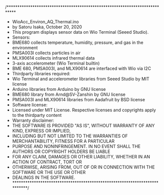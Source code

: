 /****************************************************************************
 * WioAcc_Environ_AQ_Thermal.ino
 * by Satoru Isaka, October 20, 2020
 * This program displays sensor data on Wio Terminal (Seeed Studio).
 * Sensors: 
 *   BME680 collects temperature, humidity, pressure, and gas in the environment 
 *   PMSA003I collects particles in air
 *   MLX90614 collects infrared thermal data 
 *   3-axis accelerometer (Wio Terminal builtin) 
 *   BME 680, PMSA003I, and MLX90614 are interfaced with Wio via I2C 
 * Thirdparty libraries required:
 *   Wio Terminal and accelerometer libraries from Seeed Studio by MIT license
 *   Arduino libraries from Arduino by GNU license
 *   BME680 library from Arnd\@SV-Zanshin by GNU license
 *   PMSA003I and MLX90614 libraries from Aadafruit by BSD license
 * Software license:
 *   Licensed under MIT License. Respective licenses and copyrights apply to the thirdparty content
 * Warranty disclaimer:
 *   THE SOFTWARE IS PROVIDED "AS IS", WITHOUT WARRANTY OF ANY KIND, EXPRESS OR IMPLIED, 
 *   INCLUDING BUT NOT LIMITED TO THE WARRANTIES OF MERCHANTABILITY, FITNESS FOR A PARTICULAR 
 *   PURPOSE AND NONINFRINGEMENT. IN NO EVENT SHALL THE AUTHORS OR COPYRIGHT HOLDERS BE LIABLE 
 *   FOR ANY CLAIM, DAMAGES OR OTHER LIABILITY, WHETHER IN AN ACTION OF CONTRACT, TORT OR 
 *   OTHERWISE, ARISING FROM, OUT OF OR IN CONNECTION WITH THE SOFTWARE OR THE USE OR OTHER 
 *   DEALINGS IN THE SOFTWARE.
 ***************************************************************************/
